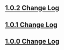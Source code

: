 ## [1.0.2 Change Log](https://github.com/domain-centric/responsive_layout_grid/milestone/3?closed=1)

## [1.0.1 Change Log](https://github.com/domain-centric/responsive_layout_grid/milestone/2?closed=1)

## [1.0.0 Change Log](https://github.com/domain-centric/responsive_layout_grid/milestone/1?closed=1)
